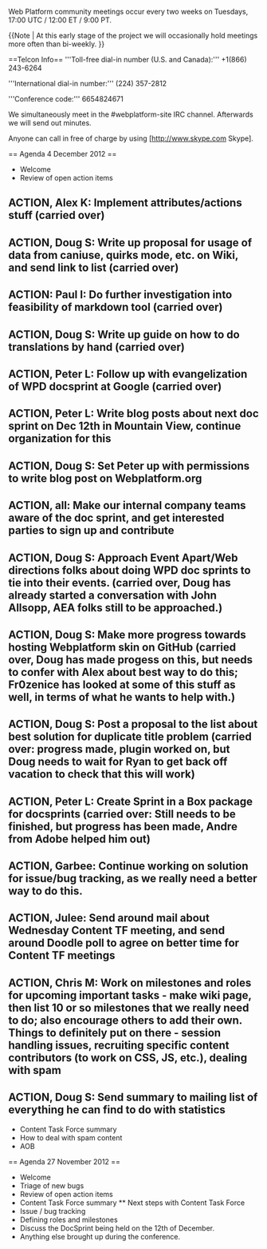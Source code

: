 Web Platform community meetings occur every two weeks on Tuesdays, 17:00 UTC / 12:00 ET / 9:00 PT. 

{{Note | At this early stage of the project we will occasionally hold meetings more often than bi-weekly. }}

==Telcon Info==
'''Toll-free dial-in number (U.S. and Canada):''' +1(866) 243-6264 

'''International dial-in number:''' (224) 357-2812

'''Conference code:''' 6654824671 

We simultaneously meet in the #webplatform-site IRC channel. Afterwards we will send out minutes.

Anyone can call in free of charge by using [http://www.skype.com Skype].

== Agenda 4 December 2012 ==

* Welcome
* Review of open action items
## ACTION, Alex K:  Implement attributes/actions stuff (carried over)
## ACTION, Doug S: Write up proposal for usage of data from caniuse, quirks mode, etc. on Wiki, and send link to list (carried over)
## ACTION: Paul I: Do further investigation into feasibility of markdown tool (carried over)
## ACTION, Doug S: Write up guide on how to do translations by hand (carried over)
## ACTION, Peter L: Follow up with evangelization of WPD docsprint at Google (carried over)
## ACTION, Peter L: Write blog posts about next doc sprint on Dec 12th in Mountain View, continue organization for this
## ACTION, Doug S: Set Peter up with permissions to write blog post on Webplatform.org
## ACTION, all: Make our internal company teams aware of the doc sprint, and get interested parties to sign up and contribute
## ACTION, Doug S: Approach Event Apart/Web directions folks about doing WPD doc sprints to tie into their events. (carried over, Doug has already started a conversation with John Allsopp, AEA folks still to be approached.)
## ACTION, Doug S: Make more progress towards hosting Webplatform skin on GitHub (carried over, Doug has made progess on this, but needs to confer with Alex about best way to do this; Fr0zenice has looked at some of this stuff as well, in terms of what he wants to help with.)
## ACTION, Doug S: Post a proposal to the list about best solution for duplicate title problem (carried over: progress made, plugin worked on, but Doug needs to wait for Ryan to get back off vacation to check that this will work)
## ACTION, Peter L: Create Sprint in a Box package for docsprints (carried over: Still needs to be finished, but progress has been made, Andre from Adobe helped him out)
## ACTION, Garbee: Continue working on solution for issue/bug tracking, as we really need a better way to do this. 
## ACTION, Julee: Send around mail about Wednesday Content TF meeting, and send around Doodle poll to agree on better time for Content TF meetings
## ACTION, Chris M: Work on milestones and roles for upcoming important tasks - make wiki page, then list 10 or so milestones that we really need to do; also encourage others to add their own. Things to definitely put on there - session handling issues, recruiting specific content contributors (to work on CSS, JS, etc.), dealing with spam
## ACTION, Doug S: Send summary to mailing list of everything he can find to do with statistics
* Content Task Force summary
* How to deal with spam content
* AOB

== Agenda 27 November 2012 ==

* Welcome
* Triage of new bugs
* Review of open action items
* Content Task Force summary
** Next steps with Content Task Force
* Issue / bug tracking
* Defining roles and milestones
* Discuss the DocSprint being held on the 12th of December.
* Anything else brought up during the conference.